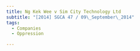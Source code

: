 ```yaml
---
title: Ng Kek Wee v Sim City Technology Ltd 
subtitle: "[2014] SGCA 47 / 09\_September\_2014"
tags:
  - Companies
  - Oppression

---
```


